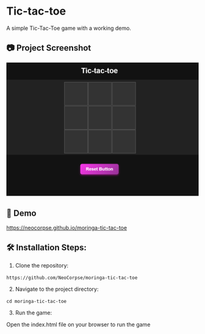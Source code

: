 # Tic-tac-toe

A simple Tic-Tac-Toe game with a working demo.

## 📷 Project Screenshot

![Screenshot](assets/screenshot.png)

## 🚀 Demo

https://neocorpse.github.io/moringa-tic-tac-toe

## 🛠️ Installation Steps:

1. Clone the repository:

`https://github.com/NeoCorpse/moringa-tic-tac-toe`

2. Navigate to the project directory:

`cd moringa-tic-tac-toe`

3. Run the game:

Open the index.html file on your browser to run the game
